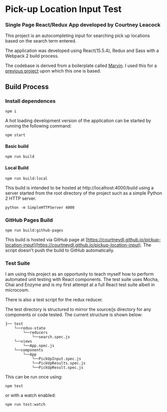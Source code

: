 # Pick-up Location Input Test
### Single Page React/Redux App developed by Courtney Leacock

This project is an autocompleting input for searching pick up locations based on the search term entered.

The application was developed using React(15.5.4), Redux and Sass with a Webpack 2 build process. 

The codebase is derived from a boilerplate called [Marvin](https://github.com/workco/marvin/tree/d6d426243f02198a5bfaead181b4e72e0e1cbcd4). I used this for a [previous project](https://bitbucket.org/CourtneyDL/nasa-media-search) upon which this one is based.

## Build Process

### Install dependences
```
npm i
```

A hot loading development version of the application can be started by running the following command:
```
npm start
```

#### Basic build
```
npm run build
```

#### Local Build
```
npm run build:local
```

This build is intended to be hosted at http://localhost:4000/build using a server started from the root directory of the project such as a simple Python 2 HTTP server.
```
python -m SimpleHTTPServer 4000
```


### GitHub Pages Build

```
npm run build:github-pages
```
This build is hosted via GitHub page at [https://courtneydl.github.io/pickup-location-input](https://courtneydl.github.io/pickup-location-input). The script doesn't push the build to GitHub automatically.

### Test Suite
I am using this project as an opportunity to teach myself how to perform automated unit testing with React components. The test suite uses Mocha, Chai and Enzyme and is my first attempt at a full React test suite albeit in microcosm.

There is also a test script for the redux reducer.

The test directory is structured to mirror the source/js directory for any components or code tested. The current structure is shown below:

```
├── test
    └──redux-state
        └──reducers
            └──search.spec.js
    └──views
        └──App.spec.js
    └──components
        └──App
            └──PickUpInput.spec.js
            └──PickUpResults.spec.js
            └──PickUpResult.spec.js
```

This can be run once using:
```
npm test
```
or with a watch enabled:
```
npm run test:watch
```
